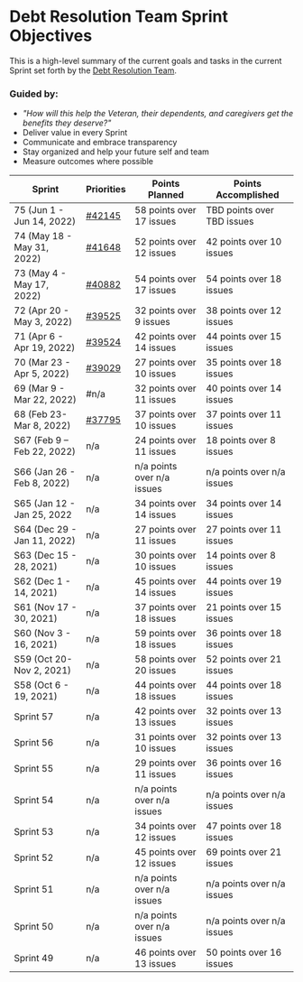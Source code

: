 # Debt Resolution Team Sprint Objectives
This is a high-level summary of the current goals and tasks in the current Sprint set forth by the [Debt Resolution Team](https://github.com/department-of-veterans-affairs/va.gov-team/blob/master/teams/vsa/teams/benefits-memorials-2/charter.md).

### Guided by:
- _"How will this help the Veteran, their dependents, and caregivers get the benefits they deserve?"_ 
- Deliver value in every Sprint
- Communicate and embrace transparency
- Stay organized and help your future self and team
- Measure outcomes where possible



| Sprint |Priorities  |Points Planned| Points Accomplished|
|--|--|--|--|
|75 (Jun 1 - Jun 14, 2022)|[#42145](https://app.zenhub.com/workspaces/vsa---debt-607736a6c8b7e2001084e3ab/issues/department-of-veterans-affairs/va.gov-team/42145)|58 points over 17 issues|TBD points over TBD issues|
|74 (May 18 - May 31, 2022)|[#41648](https://app.zenhub.com/workspaces/vsa---debt-607736a6c8b7e2001084e3ab/issues/department-of-veterans-affairs/va.gov-team/41648)|52 points over 12 issues|42 points over 10 issues|
| 73 (May 4 - May 17, 2022) | [#40882](https://app.zenhub.com/workspaces/vsa---debt-607736a6c8b7e2001084e3ab/issues/department-of-veterans-affairs/va.gov-team/40882) | 54 points over 17 issues|54 points over 18 issues|
| 72 (Apr 20 - May 3, 2022) | [#39525](https://app.zenhub.com/workspaces/vsa---debt-607736a6c8b7e2001084e3ab/issues/department-of-veterans-affairs/va.gov-team/39525) | 32 points over 9 issues|38 points over 12 issues|
| 71 (Apr 6 - Apr 19, 2022) | [#39524](https://app.zenhub.com/workspaces/vsa---debt-607736a6c8b7e2001084e3ab/issues/department-of-veterans-affairs/va.gov-team/39524) | 42 points over 14 issues|44 points over 15 issues|
| 70 (Mar 23 - Apr 5, 2022) | [#39029](https://app.zenhub.com/workspaces/vsa---debt-607736a6c8b7e2001084e3ab/issues/department-of-veterans-affairs/va.gov-team/39029) | 27 points over 10 issues|35 points over 18 issues|
| 69 (Mar 9 - Mar 22, 2022) | #n/a | 32 points over 11 issues|40 points over 14 issues|
| 68 (Feb 23- Mar 8, 2022) | [#37795](https://app.zenhub.com/workspaces/vsa---debt-607736a6c8b7e2001084e3ab/issues/department-of-veterans-affairs/va.gov-team/37795) | 37 points over 10 issues|37 points over 11 issues|
| S67 (Feb 9 – Feb 22, 2022)   | n/a        | 24 points over 11 issues   | 18 points over 8 issues    |
| S66 (Jan 26 - Feb 8, 2022)   | n/a        | n/a points over n/a issues | n/a points over n/a issues |
| S65 (Jan 12 - Jan 25, 2022   | n/a        | 34 points over 14 issues   | 34 points over 14 issues   |
| S64 (Dec 29 - Jan 11, 2022)  | n/a        | 27 points over 11 issues   | 27 points over 11 issues   |
| S63 (Dec 15 - 28, 2021)      | n/a        | 30 points over 10 issues   | 14 points over 8 issues    |
| S62 (Dec 1 - 14, 2021)       | n/a        | 45 points over 14 issues   | 44 points over 19 issues   |
| S61 (Nov 17 - 30, 2021)      | n/a        | 37 points over 18 issues   | 21 points over 15 issues   |
| S60 (Nov 3 - 16, 2021)       | n/a        | 59 points over 18 issues   | 36 points over 18 issues   |
| S59 (Oct 20-Nov 2, 2021)     | n/a        | 58 points over 20 issues   | 52 points over 21 issues   |
| S58 (Oct 6 - 19, 2021)       | n/a        | 44 points over 18 issues   | 44 points over 18 issues   |
| Sprint 57              | n/a        | 42 points over 13 issues   | 32 points over 13 issues   |
| Sprint 56              | n/a        | 31 points over 10 issues   | 32 points over 13 issues   |
| Sprint 55              | n/a        | 29 points over 11 issues   | 36 points over 16 issues   |
| Sprint 54              | n/a        | n/a points over n/a issues | n/a points over n/a issues |
| Sprint 53              | n/a        | 34 points over 12 issues   | 47 points over 18 issues   |
| Sprint 52              | n/a        | 45 points over 12 issues   | 69 points over 21 issues   |
| Sprint 51              | n/a        | n/a points over n/a issues | n/a points over n/a issues |
| Sprint 50              | n/a        | n/a points over n/a issues | n/a points over n/a issues |
| Sprint 49              | n/a        | 46 points over 13 issues   | 50 points over 16 issues   |

